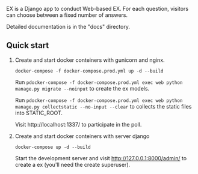 EX is a Django app to conduct Web-based EX. For each question,
visitors can choose between a fixed number of answers.

Detailed documentation is in the "docs" directory.

Quick start
-----------

1. Create and start docker conteiners with gunicorn and nginx.

   ``docker-compose -f docker-compose.prod.yml up -d --build``
    
   Run ``pdocker-compose -f docker-compose.prod.yml exec web python manage.py migrate --noinput`` to create the ex models.
    
   Run ``pdocker-compose -f docker-compose.prod.yml exec web python manage.py collectstatic --no-input --clear`` to collects the static files into STATIC_ROOT.
   
   Visit http://localhost:1337/ to participate in the poll.

2. Create and start docker conteiners with server django

    ``docker-compose up -d --build``
   
    Start the development server and visit http://127.0.0.1:8000/admin/
    to create a ex (you'll need the create superuser).
